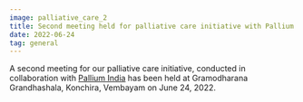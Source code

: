 ```yaml
---
image: palliative_care_2
title: Second meeting held for palliative care initiative with Pallium India
date: 2022-06-24
tag: general
---
```

A second meeting for our palliative care initiative, conducted in 
collaboration with [Pallium India](https://palliumindia.org/) has been held
at Gramodharana Grandhashala, Konchira, Vembayam on June 24, 2022.